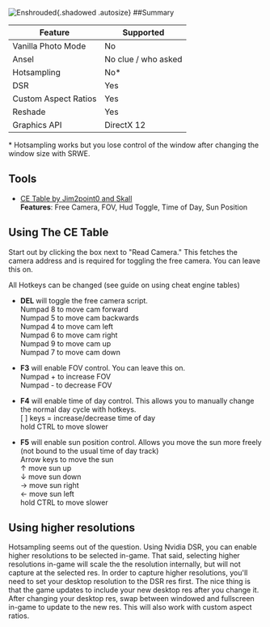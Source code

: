 ![Enshrouded](\Images\enshrouded_header.png "Shot by jim2point0"){.shadowed .autosize}
##Summary

Feature | Supported
--|--
Vanilla Photo Mode | No
Ansel | No clue / who asked
Hotsampling | No*
DSR | Yes
Custom Aspect Ratios | Yes
Reshade | Yes
Graphics API | DirectX 12

\* Hotsampling works but you lose control of the window after changing the window size with SRWE. 
 
## Tools

* [CE Table by Jim2point0 and Skall](..\CheatTables\enshrouded_v1.CT)  
**Features**: Free Camera, FOV, Hud Toggle, Time of Day, Sun Position

## Using The CE Table

Start out by clicking the box next to "Read Camera." This fetches the camera address and is required for toggling the free camera. You can leave this on.

All Hotkeys can be changed (see guide on using cheat engine tables)

* **DEL** will toggle the free camera script.  
  Numpad 8 to move cam forward  
  Numpad 5 to move cam backwards  
  Numpad 4 to move cam left  
  Numpad 6 to move cam right  
  Numpad 9 to move cam up  
  Numpad 7 to move cam down  
  
* **F3** will enable FOV control. You can leave this on.  
  Numpad + to increase FOV  
  Numpad - to decrease FOV  
* **F4** will enable time of day control. This allows you to manually change the normal day cycle with hotkeys.  
  [ ] keys = increase/decrease time of day  
  hold CTRL to move slower  
* **F5** will enable sun position control. Allows you move the sun more freely (not bound to the usual time of day track)  
  Arrow keys to move the sun  
  ↑   move sun up  
  ↓	move sun down  
  →	move sun right  
  ←	move sun left  
  hold CTRL to move slower

## Using higher resolutions

Hotsampling seems out of the question. Using Nvidia DSR, you can enable higher resolutions to be selected in-game. That said, selecting higher resolutions in-game will scale the the resolution internally, but will not capture at the selected res. In order to capture higher resolutions, you'll need to set your desktop resolution to the DSR res first. The nice thing is that the game updates to include your new desktop res after you change it. After changing your desktop res, swap between windowed and fullscreen in-game to update to the new res. This will also work with custom aspect ratios.


